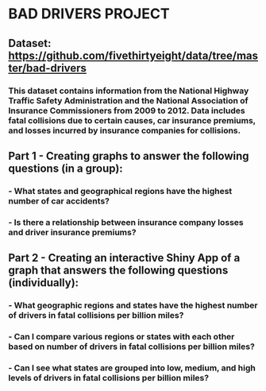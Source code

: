 # BAD DRIVERS PROJECT

## Dataset: https://github.com/fivethirtyeight/data/tree/master/bad-drivers
### This dataset contains information from the National Highway Traffic Safety Administration and the National Association of Insurance Commissioners from 2009 to 2012. Data includes fatal collisions due to certain causes, car insurance premiums, and losses incurred by insurance companies for collisions.

## Part 1 - Creating graphs to answer the following questions (in a group):
### - What states and geographical regions have the highest number of car accidents?
### - Is there a relationship between insurance company losses and driver insurance premiums?

## Part 2 - Creating an interactive Shiny App of a graph that answers the following questions (individually):
### - What geographic regions and states have the highest number of drivers in fatal collisions per billion miles?
### - Can I compare various regions or states with each other based on number of drivers in fatal collisions per billion miles?
### - Can I see what states are grouped into low, medium, and high levels of drivers in fatal collisions per billion miles?

